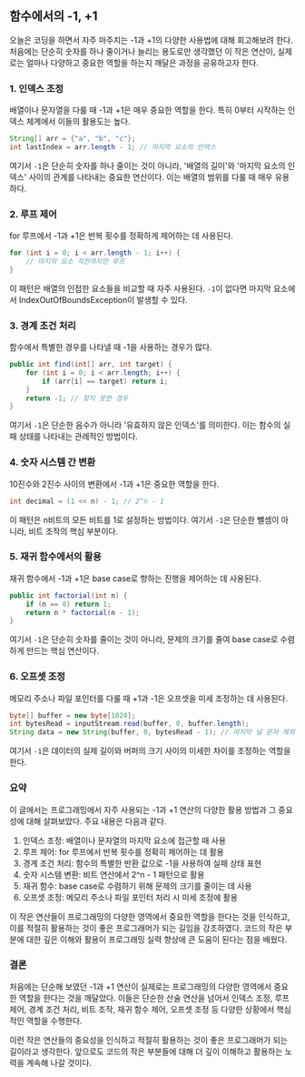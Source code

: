 ## 함수에서의 -1, +1

오늘은 코딩을 하면서 자주 마주치는 -1과 +1의 다양한 사용법에 대해 회고해보려 한다. 처음에는 단순히 숫자를 하나 줄이거나 늘리는 용도로만 생각했던 이 작은 연산이, 실제로는 얼마나 다양하고 중요한 역할을 하는지 깨달은 과정을 공유하고자 한다.

### 1. 인덱스 조정

배열이나 문자열을 다룰 때 -1과 +1은 매우 중요한 역할을 한다. 특히 0부터 시작하는 인덱스 체계에서 이들의 활용도는 높다.

```java
String[] arr = {"a", "b", "c"};
int lastIndex = arr.length - 1; // 마지막 요소의 인덱스
```

여기서 `-1`은 단순히 숫자를 하나 줄이는 것이 아니라, '배열의 길이'와 '마지막 요소의 인덱스' 사이의 관계를 나타내는 중요한 연산이다. 이는 배열의 범위를 다룰 때 매우 유용하다.

### 2. 루프 제어

for 루프에서 -1과 +1은 반복 횟수를 정확하게 제어하는 데 사용된다.

```java
for (int i = 0; i < arr.length - 1; i++) {
    // 마지막 요소 직전까지만 루프
}
```

이 패턴은 배열의 인접한 요소들을 비교할 때 자주 사용된다. `-1`이 없다면 마지막 요소에서 IndexOutOfBoundsException이 발생할 수 있다.

### 3. 경계 조건 처리

함수에서 특별한 경우를 나타낼 때 -1을 사용하는 경우가 많다.

```java
public int find(int[] arr, int target) {
    for (int i = 0; i < arr.length; i++) {
        if (arr[i] == target) return i;
    }
    return -1; // 찾지 못한 경우
}
```

여기서 `-1`은 단순한 음수가 아니라 '유효하지 않은 인덱스'를 의미한다. 이는 함수의 실패 상태를 나타내는 관례적인 방법이다.

### 4. 숫자 시스템 간 변환

10진수와 2진수 사이의 변환에서 -1과 +1은 중요한 역할을 한다.

```java
int decimal = (1 << n) - 1; // 2^n - 1
```

이 패턴은 n비트의 모든 비트를 1로 설정하는 방법이다. 여기서 `-1`은 단순한 뺄셈이 아니라, 비트 조작의 핵심 부분이다.

### 5. 재귀 함수에서의 활용

재귀 함수에서 -1과 +1은 base case로 향하는 진행을 제어하는 데 사용된다.

```java
public int factorial(int n) {
    if (n == 0) return 1;
    return n * factorial(n - 1);
}
```

여기서 `-1`은 단순히 숫자를 줄이는 것이 아니라, 문제의 크기를 줄여 base case로 수렴하게 만드는 핵심 연산이다.

### 6. 오프셋 조정

메모리 주소나 파일 포인터를 다룰 때 +1과 -1은 오프셋을 미세 조정하는 데 사용된다.

```java
byte[] buffer = new byte[1024];
int bytesRead = inputStream.read(buffer, 0, buffer.length);
String data = new String(buffer, 0, bytesRead - 1); // 마지막 널 문자 제외
```

여기서 `-1`은 데이터의 실제 길이와 버퍼의 크기 사이의 미세한 차이를 조정하는 역할을 한다.

### 요약

이 글에서는 프로그래밍에서 자주 사용되는 -1과 +1 연산의 다양한 활용 방법과 그 중요성에 대해 살펴보았다. 주요 내용은 다음과 같다.

1. 인덱스 조정: 배열이나 문자열의 마지막 요소에 접근할 때 사용
2. 루프 제어: for 루프에서 반복 횟수를 정확히 제어하는 데 활용
3. 경계 조건 처리: 함수의 특별한 반환 값으로 -1을 사용하여 실패 상태 표현
4. 숫자 시스템 변환: 비트 연산에서 2^n - 1 패턴으로 활용
5. 재귀 함수: base case로 수렴하기 위해 문제의 크기를 줄이는 데 사용
6. 오프셋 조정: 메모리 주소나 파일 포인터 처리 시 미세 조정에 활용

이 작은 연산들이 프로그래밍의 다양한 영역에서 중요한 역할을 한다는 것을 인식하고, 이를 적절히 활용하는 것이 좋은 프로그래머가 되는 길임을 강조하였다. 코드의 작은 부분에 대한 깊은 이해와 활용이 프로그래밍 실력 향상에 큰 도움이 된다는 점을 배웠다.

### 결론

처음에는 단순해 보였던 -1과 +1 연산이 실제로는 프로그래밍의 다양한 영역에서 중요한 역할을 한다는 것을 깨달았다. 이들은 단순한 산술 연산을 넘어서 인덱스 조정, 루프 제어, 경계 조건 처리, 비트 조작, 재귀 함수 제어, 오프셋 조정 등 다양한 상황에서 핵심적인 역할을 수행한다.

이런 작은 연산들의 중요성을 인식하고 적절히 활용하는 것이 좋은 프로그래머가 되는 길이라고 생각한다. 앞으로도 코드의 작은 부분들에 대해 더 깊이 이해하고 활용하는 노력을 계속해 나갈 것이다.
